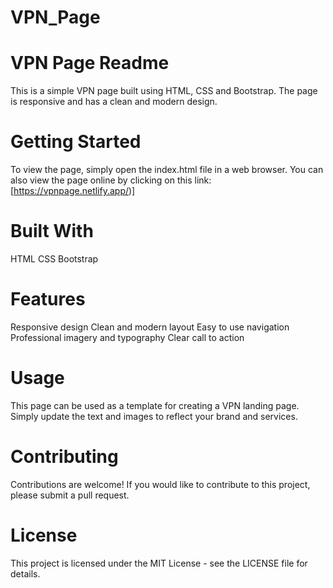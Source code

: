 # VPN_Page

# VPN Page Readme
This is a simple VPN page built using HTML, CSS and Bootstrap. The page is responsive and has a clean and modern design.

# Getting Started
To view the page, simply open the index.html file in a web browser. You can also view the page online by clicking on this link: [https://vpnpage.netlify.app/)]

# Built With
HTML
CSS
Bootstrap

# Features
Responsive design
Clean and modern layout
Easy to use navigation
Professional imagery and typography
Clear call to action


# Usage
This page can be used as a template for creating a VPN landing page. Simply update the text and images to reflect your brand and services.

# Contributing
Contributions are welcome! If you would like to contribute to this project, please submit a pull request.

# License
This project is licensed under the MIT License - see the LICENSE file for details.




